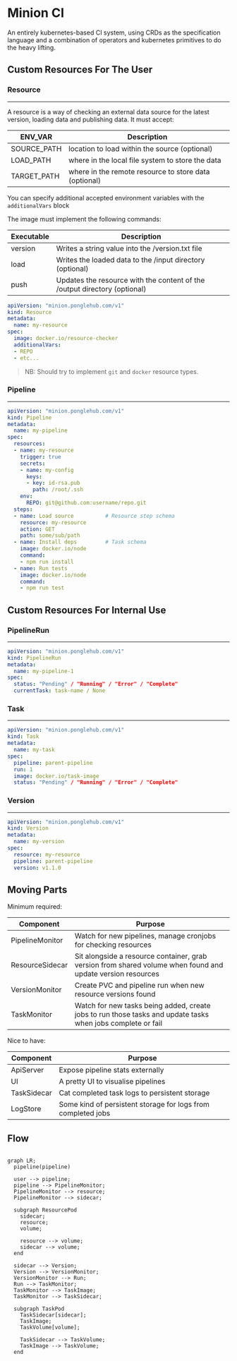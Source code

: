# Minion CI

An entirely kubernetes-based CI system, using CRDs as the specification language and a combination of operators and kubernetes primitives to do the heavy lifting.

## Custom Resources For The User

### Resource
---
A resource is a way of checking an external data source for the latest version, loading data and publishing data. It must accept:

| ENV_VAR     | Description                                           |
| ---         | ---                                                   |
| SOURCE_PATH | location to load within the source (optional)         |
| LOAD_PATH   | where in the local file system to store the data      |
| TARGET_PATH | where in the remote resource to store data (optional) |

You can specify additional accepted environment variables with the `additionalVars` block

The image must implement the following commands:

| Executable | Description                                                               |
| ---        | ---                                                                       |
| version    | Writes a string value into the /version.txt file                          |
| load       | Writes the loaded data to the /input directory (optional)                 |
| push       | Updates the resource with the content of the /output directory (optional) |

```yaml
apiVersion: "minion.ponglehub.com/v1"
kind: Resource
metadata:
  name: my-resource
spec:
  image: docker.io/resource-checker
  additionalVars:
  - REPO
  - etc...
```

> NB: Should try to implement `git` and `docker` resource types.

### Pipeline
---
```yaml
apiVersion: "minion.ponglehub.com/v1"
kind: Pipeline
metadata:
  name: my-pipeline
spec:
  resources:
  - name: my-resource
    trigger: true
    secrets:
    - name: my-config
      keys:
      - key: id-rsa.pub
        path: /root/.ssh
    env:
      REPO: git@github.com:username/repo.git
  steps:
  - name: Load source          # Resource step schema
    resource: my-resource
    action: GET
    path: some/sub/path
  - name: Install deps         # Task schema
    image: docker.io/node
    command:
    - npm run install
  - name: Run tests
    image: docker.io/node
    command:
    - npm run test
```

## Custom Resources For Internal Use

### PipelineRun
---
```yaml
apiVersion: "minion.ponglehub.com/v1"
kind: PipelineRun
metadata:
  name: my-pipeline-1
spec:
  status: "Pending" / "Running" / "Error" / "Complete"
  currentTask: task-name / None
```

### Task
---
```yaml
apiVersion: "minion.ponglehub.com/v1"
kind: Task
metadata:
  name: my-task
spec:
  pipeline: parent-pipeline
  run: 1
  image: docker.io/task-image
  status: "Pending" / "Running" / "Error" / "Complete"
```

### Version
---
```yaml
apiVersion: "minion.ponglehub.com/v1"
kind: Version
metadata:
  name: my-version
spec:
  resource: my-resource
  pipeline: parent-pipeline
  version: v1.1.0
```

## Moving Parts

Minimum required:

| Component       | Purpose                                                                                                     |
| ---             | ---                                                                                                         |
| PipelineMonitor | Watch for new pipelines, manage cronjobs for checking resources                                             |
| ResourceSidecar | Sit alongside a resource container, grab version from shared volume when found and update version resources |
| VersionMonitor  | Create PVC and pipeline run when new resource versions found                                                |
| TaskMonitor     | Watch for new tasks being added, create jobs to run those tasks and update tasks when jobs complete or fail |

Nice to have:

| Component       | Purpose                                                      |
| ---             | ---                                                          |
| ApiServer       | Expose pipeline stats externally                             |
| UI              | A pretty UI to visualise pipelines                           |
| TaskSidecar     | Cat completed task logs to persistent storage                |
| LogStore        | Some kind of persistent storage for logs from completed jobs |

## Flow

```mermaid

graph LR;
  pipeline(pipeline)

  user --> pipeline;
  pipeline --> PipelineMonitor;
  PipelineMonitor --> resource;
  PipelineMonitor --> sidecar;

  subgraph ResourcePod
    sidecar;
    resource;
    volume;

    resource --> volume;
    sidecar --> volume;
  end

  sidecar --> Version;
  Version --> VersionMonitor;
  VersionMonitor --> Run;
  Run --> TaskMonitor;
  TaskMonitor --> TaskImage;
  TaskMonitor --> TaskSidecar;

  subgraph TaskPod
    TaskSidecar[sidecar];
    TaskImage;
    TaskVolume[volume];

    TaskSidecar --> TaskVolume;
    TaskImage --> TaskVolume;
  end
```
